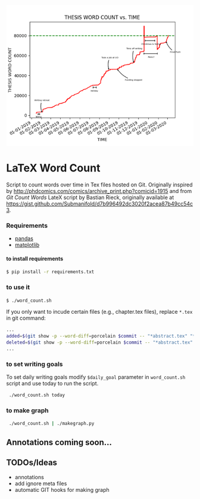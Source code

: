 <p align="center">
<img src="word_count.png">
</p>

# LaTeX Word Count

Script to count words over time in Tex files hosted on Git. Originally inspired by http://phdcomics.com/comics/archive_print.php?comicid=1915 and from  _Git Count Words_ LateX script by Bastian Rieck, originally available at https://gist.github.com/Submanifold/d7b996492dc3020f2acea87b49cc54c3.

### Requirements
- [pandas](https://pandas.pydata.org/pandas-docs/stable/install.html)
- [matplotlib](https://matplotlib.org/)

#### to install requirements

``` bash
$ pip install -r requirements.txt
```
### to use it

``` bash
$ ./word_count.sh
```

If you only want to incude certain files (e.g., chapter.tex files), replace `*.tex` in git command:

```bash
...
added=$(git show -p --word-diff=porcelain $commit -- "*abstract.tex" "*chap*.tex" "*introduction.tex" | grep -e '^+[^+]' | wc -w)
deleted=$(git show -p --word-diff=porcelain $commit -- "*abstract.tex" "*chap*.tex" "*introduction.tex" | grep -e '^-[^-]' | wc -w)
...
``` 

### to set writing goals

To set daily writing goals modify ```$daily_goal``` parameter in ```word_count.sh``` script and use today to run the script.

```bash
 ./word_count.sh today
```

### to make graph

```bash
 ./word_count.sh | ./makegraph.py
```

## Annotations coming soon...

## TODOs/Ideas
- annotations
- add ignore meta files
- automatic GIT hooks for making graph
